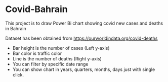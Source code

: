 # Covid-Bahrain
This project is to draw Power Bi chart showing covid new cases and deaths in Bahrain

Dataset has been obtained from https://ourworldindata.org/covid-deaths

- Bar height is the number of cases (Left y-axis)
- Bar color is traffic color
- Line is the number of deaths (Right y-axis)
- You can filter by specific date range
- You can show chart in years, quarters, months, days just with single click.

